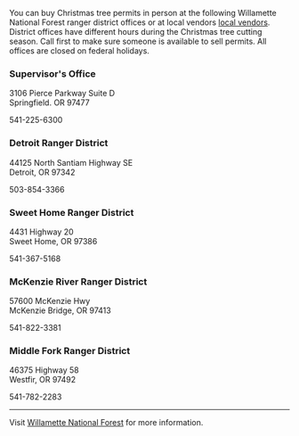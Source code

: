You can buy Christmas tree permits in person at the following Willamette National Forest ranger district offices or at local vendors [local vendors](https://www.fs.usda.gov/detail/willamette/passes-permits/forestproducts/?cid=fseprd564462). District offices have different hours during the Christmas tree cutting season. Call first to make sure someone is available to sell permits. All offices are closed on federal holidays.


### Supervisor's Office
3106 Pierce Parkway Suite D   
Springfield. OR 97477

541-225-6300

### Detroit Ranger District
44125 North Santiam Highway SE   
Detroit, OR 97342

503-854-3366

### Sweet Home Ranger District
4431 Highway 20   
Sweet Home, OR 97386

541-367-5168

### McKenzie River Ranger District
57600 McKenzie Hwy   
McKenzie Bridge, OR 97413

541-822-3381

### Middle Fork Ranger District
46375 Highway 58   
Westfir, OR 97492

541-782-2283

***

Visit [Willamette National Forest](https://www.fs.usda.gov/main/willamette) for more information.

